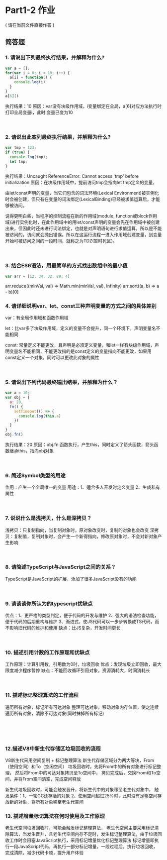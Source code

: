 # Part1-2 作业

( 请在当前文件直接作答 )

## 简答题

### 1. 请说出下列最终执行结果，并解释为什么?

```javascript
var a = [];
for(var i = 0; i < 10; i++) {
  a[i] = function() {
    console.log(i)
  }
}
a[6]()
```
执行结果：10
原因：var没有块级作用域，i变量绑定在全局，a[6]对应方法执行时打印全局变量i，此时i变量已变为10
　

　

### 2. 请说出此案列最终执行结果，并解释为什么?

```javascript
var tmp = 123;
if (true) {
  console.log(tmp);
  let tmp;
}
```
执行结果：Uncaught ReferenceError: Cannot access 'tmp' before initialization
原因：在块级作用域中，提前访问tmp会指向let tmp定义的变量，

由let/const声明的变量，当它们包含的词法环境(Lexical Environment)被实例化时会被创建，但只有在变量的词法绑定(LexicalBinding)已经被求值运算后，才能够被访问。

说得更明白些，当程序的控制流程在新的作用域(module, function或block作用域)进行实例化时，在此作用域中的用let/const声明的变量会先在作用域中被创建出来，但因此时还未进行词法绑定，也就是对声明语句进行求值运算，所以是不能被访问的，访问就会抛出错误。所以在这运行流程一进入作用域创建变量，到变量开始可被访问之间的一段时间，就称之为TDZ(暂时死区)。
　

　

### 3. 结合ES6语法，用最简单的方式找出数组中的最小值

```javascript
var arr = [12, 34, 32, 89, 4]
```
arr.reduce((minVal, val) => Math.min(minVal, val), Infinity)
arr.sort((a, b) => a - b)[0]
　


### 4. 请详细说明var、let、const三种声明变量的方式之间的具体差别

 var：有全局作用域和函数作用域

 let：比var多了块级作用域，定义的变量不会提升，同一个环境下，声明变量名不能相同

 const: 常量定义不能更改，且声明是必须定义变量，和let一样有块级作用域，声明变量名不能相同，不能更改指的是const定义的变量指向不能更改，如果用const定义一个对象，同时可以更改此对象的属性

　

### 5. 请说出下列代码最终输出结果，并解释为什么？

```javascript
var a = 10;
var obj = {
  a: 20,
  fn() {
    setTimeout(() => {
      console.log(this.a)
    })
  }
}
obj.fn()
```
执行结果：20
原因：obj.fn 函数执行，产生this，同时定义了箭头函数，箭头函数继承this，指向obj对象
　

　

### 6. 简述Symbol类型的用途
作用：产生一个全局唯一的变量
用途：1、适合多人开发时定义变量
     2、生成私有属性
　

　

### 7. 说说什么是浅拷贝，什么是深拷贝？
浅拷贝：只复制指向，当复制对象时，原对象改变时，复制的对象也会改变
深拷贝：复制值，复制对象时，会产生一个新得指向，修改原对象时，不会对新对象产生影响
　

　

### 8. 请简述TypeScript与JavaScript之间的关系？
TypeScript是JavaScript的扩展，添加了很多JavaScript没有的功能
　

　

### 9. 请谈谈你所认为的typescript优缺点
优点：1、更严格的类型判定，便于代码的开发与维护
     2、强大的语法检查功能，便于代码的后期重构与维护
     3、渐进式，使JS代码可以一步步转换成TS代码，而不影响旧代码的维护和使用
缺点：比JS复杂，开发时间更长
　

　

### 10. 描述引用计数的工作原理和优缺点
工作原理：计算引用数，引用数为0时，垃圾回收
优点：发现垃圾立即回收，最大限度减少程序暂停
缺点：不能回收循环引用对象，资源消耗大，时间消耗长
　

　

### 11. 描述标记整理算法的工作流程
遍历所有对象，标记所有可达对象
整理可达对象，移动对象内存位置，使之连续
遍历所有对象，清除不可达对象(同时抹掉所有标记)

　

　

### 12.描述V8中新生代存储区垃圾回收的流程
V8新生代采用空间复制 + 标记整理算法
新生代存储区域分为两大等块，From（使用空间）和To（空闲空间）
垃圾回收时，先将From中的所有对象进行标记整理，
然后将From中的可达对象拷贝至To空间中，
拷贝完成后，交换From和To空间，并将From空间清空，完成空间释放

新生代垃圾回收时，可能会触发晋升，将新生代中的对象移至老生代对象中，
触发条件：1、一轮GC还存活的对象
        2、使用空间超过25%时，此时没有足够空间存放新的对象，将所有对象移至老生代空间
　

### 13. 描述增量标记算法在何时使用及工作原理
老生代空间垃圾回收时，可能会触发标记整理算法，
老生代空间主要采用标记清除算法，当发生晋升，且老生代空间内存不足时，发生标记整理算法，由于垃圾回收工作时会阻塞JavaScript执行，采用标记增量优化标记整理算法
标记增量即执行一段JavaScript代码，再执行一部分标记增量，一段过程后，执行垃圾回收，完成清除，减少代码卡顿，提升用户体验
　